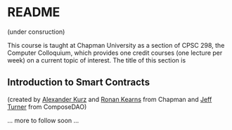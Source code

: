 # README

(under consruction)

This course is taught at Chapman University as a section of CPSC 298, the Computer Colloquium, which provides one credit courses (one lecture per week) on a current topic of interest. The title of this section is

## Introduction to Smart Contracts

(created by [Alexander Kurz](https://www.chapman.edu/our-faculty/alexander-kurz) and [Ronan Kearns](https://www.linkedin.com/in/ronank/) from Chapman and [Jeff Turner](https://www.linkedin.com/in/composedao/) from ComposeDAO)

... more to follow soon ...



